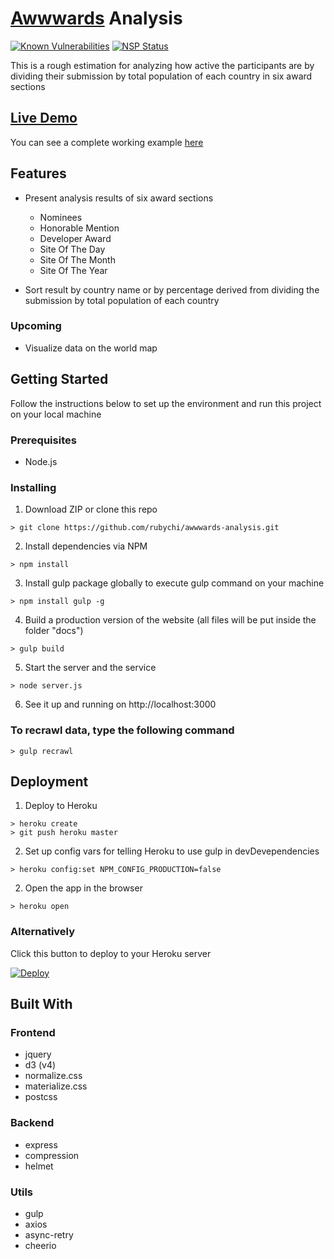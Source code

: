 # [Awwwards](https://www.awwwards.com/) Analysis
[![Known Vulnerabilities](https://snyk.io/test/github/rubychi/awwwards-analysis/badge.svg)](https://snyk.io/test/github/rubychi/awwwards-analysis)
[![NSP Status](https://nodesecurity.io/orgs/rubychi/projects/d87aa7de-02c5-4c87-8f00-fdb5440c0f57/badge)](https://nodesecurity.io/orgs/rubychi/projects/d87aa7de-02c5-4c87-8f00-fdb5440c0f57)

This is a rough estimation for analyzing how active the participants are by dividing their submission by total population of each country in six award sections

## [Live Demo](https://awwwards-analysis.herokuapp.com/)

You can see a complete working example [here](https://awwwards-analysis.herokuapp.com/)

## Features

* Present analysis results of six award sections

  * Nominees
  * Honorable Mention
  * Developer Award
  * Site Of The Day
  * Site Of The Month
  * Site Of The Year

* Sort result by country name or by  percentage derived from dividing the submission by total population of each country

### Upcoming

* Visualize data on the world map

## Getting Started

Follow the instructions below to set up the environment and run this project on your local machine

### Prerequisites

* Node.js

### Installing

1. Download ZIP or clone this repo
```
> git clone https://github.com/rubychi/awwwards-analysis.git
```

2. Install dependencies via NPM
```
> npm install
```

3. Install gulp package globally to execute gulp command on your machine
```
> npm install gulp -g
```

4. Build a production version of the website (all files will be put inside the folder "docs")
```
> gulp build
```

5. Start the server and the service
```
> node server.js
```

6. See it up and running on http://localhost:3000

### To recrawl data, type the following command<br>
```
> gulp recrawl
```

## Deployment

1. Deploy to Heroku
```
> heroku create
> git push heroku master
```

2. Set up config vars for telling Heroku to use gulp in devDevependencies
```
> heroku config:set NPM_CONFIG_PRODUCTION=false
```

2. Open the app in the browser
```
> heroku open
```

### Alternatively

Click this button to deploy to your Heroku server

[![Deploy](https://www.herokucdn.com/deploy/button.svg)](https://heroku.com/deploy?template=https://github.com/rubychi/awwwards-analysis)

## Built With
### Frontend

* jquery
* d3 (v4)
* normalize.css
* materialize.css
* postcss

### Backend

* express
* compression
* helmet

### Utils

* gulp
* axios
* async-retry
* cheerio
